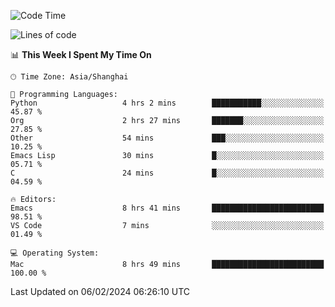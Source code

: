 <!--START_SECTION:waka-->
![Code Time](http://img.shields.io/badge/Code%20Time-1%2C792%20hrs%204%20mins-blue)

![Lines of code](https://img.shields.io/badge/From%20Hello%20World%20I%27ve%20Written-288.0%20thousand%20lines%20of%20code-blue)

📊 **This Week I Spent My Time On** 

```text
🕑︎ Time Zone: Asia/Shanghai

💬 Programming Languages: 
Python                   4 hrs 2 mins        ███████████░░░░░░░░░░░░░░   45.87 % 
Org                      2 hrs 27 mins       ███████░░░░░░░░░░░░░░░░░░   27.85 % 
Other                    54 mins             ███░░░░░░░░░░░░░░░░░░░░░░   10.25 % 
Emacs Lisp               30 mins             █░░░░░░░░░░░░░░░░░░░░░░░░   05.71 % 
C                        24 mins             █░░░░░░░░░░░░░░░░░░░░░░░░   04.59 % 

🔥 Editors: 
Emacs                    8 hrs 41 mins       █████████████████████████   98.51 % 
VS Code                  7 mins              ░░░░░░░░░░░░░░░░░░░░░░░░░   01.49 % 

💻 Operating System: 
Mac                      8 hrs 49 mins       █████████████████████████   100.00 % 
```


 Last Updated on 06/02/2024 06:26:10 UTC
<!--END_SECTION:waka-->
